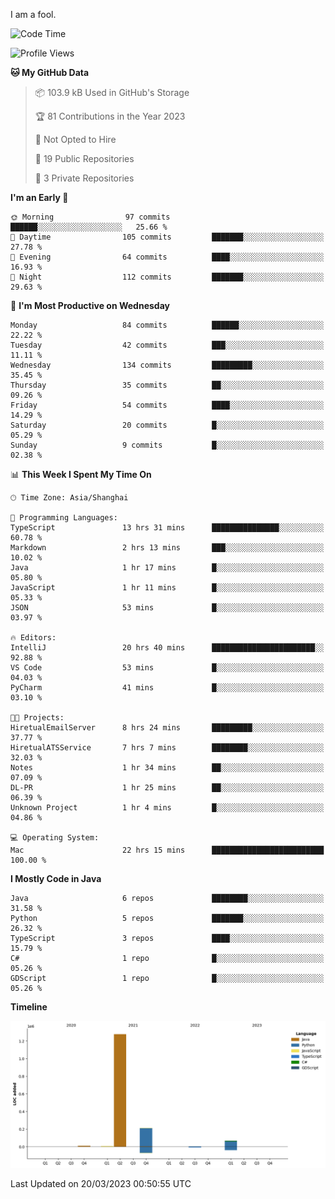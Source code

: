 I am a fool.

<!--START_SECTION:waka-->
![Code Time](http://img.shields.io/badge/Code%20Time-189%20hrs%2042%20mins-blue)

![Profile Views](http://img.shields.io/badge/Profile%20Views-8-blue)

**🐱 My GitHub Data** 

> 📦 103.9 kB Used in GitHub's Storage 
 > 
> 🏆 81 Contributions in the Year 2023
 > 
> 🚫 Not Opted to Hire
 > 
> 📜 19 Public Repositories 
 > 
> 🔑 3 Private Repositories 
 > 
**I'm an Early 🐤** 

```text
🌞 Morning                97 commits          ██████░░░░░░░░░░░░░░░░░░░   25.66 % 
🌆 Daytime                105 commits         ███████░░░░░░░░░░░░░░░░░░   27.78 % 
🌃 Evening                64 commits          ████░░░░░░░░░░░░░░░░░░░░░   16.93 % 
🌙 Night                  112 commits         ███████░░░░░░░░░░░░░░░░░░   29.63 % 
```
📅 **I'm Most Productive on Wednesday** 

```text
Monday                   84 commits          ██████░░░░░░░░░░░░░░░░░░░   22.22 % 
Tuesday                  42 commits          ███░░░░░░░░░░░░░░░░░░░░░░   11.11 % 
Wednesday                134 commits         █████████░░░░░░░░░░░░░░░░   35.45 % 
Thursday                 35 commits          ██░░░░░░░░░░░░░░░░░░░░░░░   09.26 % 
Friday                   54 commits          ████░░░░░░░░░░░░░░░░░░░░░   14.29 % 
Saturday                 20 commits          █░░░░░░░░░░░░░░░░░░░░░░░░   05.29 % 
Sunday                   9 commits           █░░░░░░░░░░░░░░░░░░░░░░░░   02.38 % 
```


📊 **This Week I Spent My Time On** 

```text
🕑︎ Time Zone: Asia/Shanghai

💬 Programming Languages: 
TypeScript               13 hrs 31 mins      ███████████████░░░░░░░░░░   60.78 % 
Markdown                 2 hrs 13 mins       ███░░░░░░░░░░░░░░░░░░░░░░   10.02 % 
Java                     1 hr 17 mins        █░░░░░░░░░░░░░░░░░░░░░░░░   05.80 % 
JavaScript               1 hr 11 mins        █░░░░░░░░░░░░░░░░░░░░░░░░   05.33 % 
JSON                     53 mins             █░░░░░░░░░░░░░░░░░░░░░░░░   03.97 % 

🔥 Editors: 
IntelliJ                 20 hrs 40 mins      ███████████████████████░░   92.88 % 
VS Code                  53 mins             █░░░░░░░░░░░░░░░░░░░░░░░░   04.03 % 
PyCharm                  41 mins             █░░░░░░░░░░░░░░░░░░░░░░░░   03.10 % 

🐱‍💻 Projects: 
HiretualEmailServer      8 hrs 24 mins       █████████░░░░░░░░░░░░░░░░   37.77 % 
HiretualATSService       7 hrs 7 mins        ████████░░░░░░░░░░░░░░░░░   32.03 % 
Notes                    1 hr 34 mins        ██░░░░░░░░░░░░░░░░░░░░░░░   07.09 % 
DL-PR                    1 hr 25 mins        ██░░░░░░░░░░░░░░░░░░░░░░░   06.39 % 
Unknown Project          1 hr 4 mins         █░░░░░░░░░░░░░░░░░░░░░░░░   04.86 % 

💻 Operating System: 
Mac                      22 hrs 15 mins      █████████████████████████   100.00 % 
```

**I Mostly Code in Java** 

```text
Java                     6 repos             ████████░░░░░░░░░░░░░░░░░   31.58 % 
Python                   5 repos             ███████░░░░░░░░░░░░░░░░░░   26.32 % 
TypeScript               3 repos             ████░░░░░░░░░░░░░░░░░░░░░   15.79 % 
C#                       1 repo              █░░░░░░░░░░░░░░░░░░░░░░░░   05.26 % 
GDScript                 1 repo              █░░░░░░░░░░░░░░░░░░░░░░░░   05.26 % 
```



**Timeline**

![Lines of Code chart](https://raw.githubusercontent.com/VeejaLiu/VeejaLiu/master/assets/bar_graph.png)


 Last Updated on 20/03/2023 00:50:55 UTC
<!--END_SECTION:waka-->
